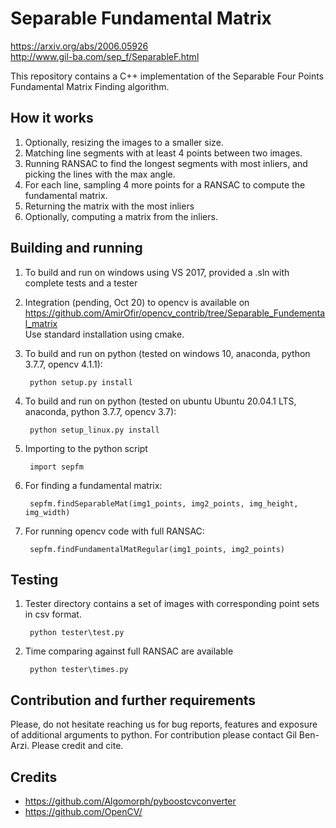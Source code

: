 # Separable Fundamental Matrix

https://arxiv.org/abs/2006.05926 \
http://www.gil-ba.com/sep_f/SeparableF.html 

This repository contains a C++ implementation of the Separable Four Points Fundamental Matrix Finding algorithm. 

## How it works
1. Optionally, resizing the images to a smaller size.
1. Matching line segments with at least 4 points between two images.
2. Running RANSAC to find the longest segments with most inliers, and picking the lines with the max angle.
3. For each line, sampling 4 more points for a RANSAC to compute the fundamental matrix.
4. Returning the matrix with the most inliers
5. Optionally, computing a matrix from the inliers.

## Building and running
1. To build and run on windows using VS 2017, provided a .sln with complete tests and a tester
2. Integration (pending, Oct 20) to opencv is available on https://github.com/AmirOfir/opencv_contrib/tree/Separable_Fundemental_matrix \
Use standard installation using cmake.
3. To build and run on python (tested on windows 10, anaconda, python 3.7.7, opencv 4.1.1): 

        python setup.py install
        
3. To build and run on python (tested on ubuntu Ubuntu 20.04.1 LTS, anaconda, python 3.7.7, opencv 3.7): 

        python setup_linux.py install
                
4. Importing to the python script

        import sepfm
4. For finding a fundamental matrix:

        sepfm.findSeparableMat(img1_points, img2_points, img_height, img_width) 

5. For running opencv code with full RANSAC:

        sepfm.findFundamentalMatRegular(img1_points, img2_points) 

## Testing
1. Tester directory contains a set of images with corresponding point sets in csv format.

        python tester\test.py
2. Time comparing against full RANSAC are available

        python tester\times.py

## Contribution and further requirements

Please, do not hesitate reaching us for bug reports, features and exposure of additional arguments to python.
For contribution please contact Gil Ben-Arzi. Please credit and cite.

## Credits
* https://github.com/Algomorph/pyboostcvconverter
* https://github.com/OpenCV/

